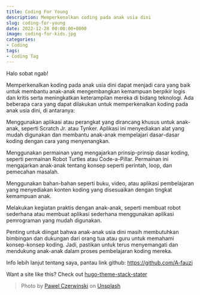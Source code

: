 ```yaml
---
title: Coding For Young
description: Memperkenalkan coding pada anak usia dini
slug: coding-for-young
date: 2022-12-28 00:00:00+0000
image: coding-for-kids.jpg
categories:
- Coding
tags:
- Coding Tag
---
```


Halo sobat ngab!

Memperkenalkan koding pada anak usia dini dapat menjadi cara yang baik untuk membantu anak-anak mengembangkan kemampuan
berpikir logis dan kritis serta meningkatkan keterampilan mereka di bidang teknologi. Ada beberapa cara yang dapat
dilakukan untuk memperkenalkan koding pada anak usia dini, di antaranya:

Menggunakan aplikasi atau perangkat yang dirancang khusus untuk anak-anak, seperti Scratch Jr. atau Tynker. Aplikasi ini
menyediakan alat yang mudah digunakan dan membantu anak-anak mempelajari dasar-dasar koding dengan cara yang
menyenangkan.

Menggunakan permainan yang mengajarkan prinsip-prinsip dasar koding, seperti permainan Robot Turtles atau Code-a-Pillar.
Permainan ini mengajarkan anak-anak tentang konsep seperti perintah, loop, dan pemecahan masalah.

Menggunakan bahan-bahan seperti buku, video, atau aplikasi pembelajaran yang menyediakan konten koding yang disesuaikan
dengan tingkat kemampuan anak.

Melakukan kegiatan praktis dengan anak-anak, seperti membuat robot sederhana atau membuat aplikasi sederhana menggunakan
aplikasi pemrograman yang mudah digunakan.

Penting untuk diingat bahwa anak-anak usia dini masih membutuhkan bimbingan dan dukungan dari orang tua atau guru untuk
memahami konsep-konsep koding. Jadi, pastikan untuk terus menyemangati dan mendukung anak-anak dalam proses pembelajaran
koding mereka.

Info lebih lanjut tentang saya, pantau link github: https://github.com/A-fauzi

Want a site like this? Check out [hugo-theme-stack-stater](https://github.com/CaiJimmy/hugo-theme-stack-starter)

> Photo by [Pawel Czerwinski](https://unsplash.com/@pawel_czerwinski) on [Unsplash](https://unsplash.com/)
